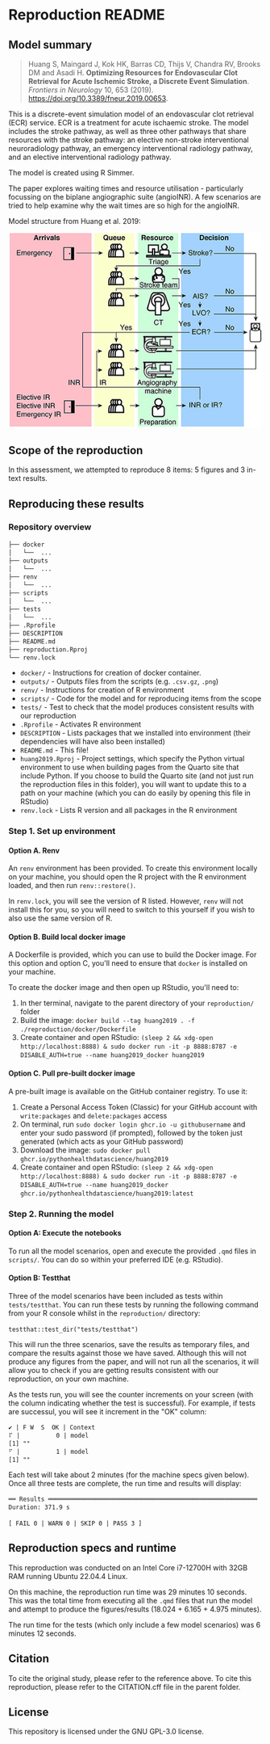# Reproduction README

## Model summary

> Huang S, Maingard J, Kok HK, Barras CD, Thijs V, Chandra RV, Brooks DM and Asadi H. **Optimizing Resources for Endovascular Clot Retrieval for Acute Ischemic Stroke, a Discrete Event Simulation**. *Frontiers in Neurology* 10, 653 (2019). <https://doi.org/10.3389/fneur.2019.00653>.

This is a discrete-event simulation model of an endovascular clot retrieval (ECR) service. ECR is a treatment for acute ischaemic stroke. The model includes the stroke pathway, as well as three other pathways that share resources with the stroke pathway: an elective non-stroke interventional neuroradiology pathway, an emergency interventional radiology pathway, and an elective interventional radiology pathway.

The model is created using R Simmer.

The paper explores waiting times and resource utilisation - particularly focussing on the biplane angiographic suite (angioINR). A few scenarios are tried to help examine why the wait times are so high for the angioINR.

Model structure from Huang et al. 2019:

![Process flow diagram from Huang et al. 2019](../original_study/fig1.jpg)

## Scope of the reproduction

In this assessment, we attempted to reproduce 8 items: 5 figures and 3 in-text results. 

## Reproducing these results

### Repository overview

```
├── docker
│   └──  ...
├── outputs
│   └──  ...
├── renv
│   └──  ...
├── scripts
│   └──  ...
├── tests
│   └──  ...
├── .Rprofile
├── DESCRIPTION
├── README.md
├── reproduction.Rproj
└── renv.lock
```

* `docker/` - Instructions for creation of docker container.
* `outputs/` - Outputs files from the scripts (e.g. `.csv.gz`, `.png`)
* `renv/` - Instructions for creation of R environment
* `scripts/` - Code for the model and for reproducing items from the scope
* `tests/` - Test to check that the model produces consistent results with our reproduction
* `.Rprofile` - Activates R environment
* `DESCRIPTION` - Lists packages that we installed into environment (their dependencies will have also been installed)
* `README.md` - This file!
* `huang2019.Rproj` - Project settings, which specify the Python virtual environment to use when building pages from the Quarto site that include Python. If you choose to build the Quarto site (and not just run the reproduction files in this folder), you will want to update this to a path on your machine (which you can do easily by opening this file in RStudio)
* `renv.lock` - Lists R version and all packages in the R environment

### Step 1. Set up environment

#### Option A. Renv

An `renv` environment has been provided. To create this environment locally on your machine, you should open the R project with the R environment loaded, and then run `renv::restore()`.

In `renv.lock`, you will see the version of R listed. However, `renv` will not install this for you, so you will need to switch to this yourself if you wish to also use the same version of R.

#### Option B. Build local docker image

A Dockerfile is provided, which you can use to build the Docker image. For this option and option C, you'll need to ensure that `docker` is installed on your machine.

To create the docker image and then open up RStudio, you'll need to:

1. In ther terminal, navigate to the parent directory of your `reproduction/` folder
2. Build the image: `docker build --tag huang2019 . -f ./reproduction/docker/Dockerfile`
3. Create container and open RStudio: `(sleep 2 && xdg-open http://localhost:8888) & sudo docker run -it -p 8888:8787 -e DISABLE_AUTH=true --name huang2019_docker huang2019`

#### Option C. Pull pre-built docker image

A pre-built image is available on the GitHub container registry. To use it:

1. Create a Personal Access Token (Classic) for your GitHub account with `write:packages` and `delete:packages` access
2. On terminal, run `sudo docker login ghcr.io -u githubusername` and enter your sudo password (if prompted), followed by the token just generated (which acts as your GitHub password)
3. Download the image: `sudo docker pull ghcr.io/pythonhealthdatascience/huang2019`
4. Create container and open RStudio: `(sleep 2 && xdg-open http://localhost:8888) & sudo docker run -it -p 8888:8787 -e DISABLE_AUTH=true --name huang2019_docker ghcr.io/pythonhealthdatascience/huang2019:latest`

### Step 2. Running the model

#### Option A: Execute the notebooks

To run all the model scenarios, open and execute the provided `.qmd` files in `scripts/`. You can do so within your preferred IDE (e.g. RStudio).

#### Option B: Testthat

Three of the model scenarios have been included as tests within `tests/testthat`. You can run these tests by running the following command from your R console whilst in the `reproduction/` directory:

`testthat::test_dir("tests/testthat")`

This will run the three scenarios, save the results as temporary files, and compare the results against those we have saved. Although this will not produce any figures from the paper, and will not run all the scenarios, it will allow you to check if you are getting results consistent with our reproduction, on your own machine.

As the tests run, you will see the counter increments on your screen (with the column indicating whether the test is successful). For example, if tests are successul, you will see it increment in the "OK" column:

```
✔ | F W  S  OK | Context
⠏ |          0 | model                                               [1] ""
⠋ |          1 | model                                               [1] ""
```

Each test will take about 2 minutes (for the machine specs given below). Once all three tests are complete, the run time and results will display:

```
══ Results ══════════════════════════════════════════════════════════
Duration: 371.9 s

[ FAIL 0 | WARN 0 | SKIP 0 | PASS 3 ]
```

## Reproduction specs and runtime

This reproduction was conducted on an Intel Core i7-12700H with 32GB RAM running Ubuntu 22.04.4 Linux.

On this machine, the reproduction run time was 29 minutes 10 seconds. This was the total time from executing all the `.qmd` files that run the model and attempt to produce the figures/results (18.024 + 6.165 + 4.975 minutes).

The run time for the tests (which only include a few model scenarios) was 6 minutes 12 seconds.

## Citation

To cite the original study, please refer to the reference above. To cite this reproduction, please refer to the CITATION.cff file in the parent folder.

## License

This repository is licensed under the GNU GPL-3.0 license.

